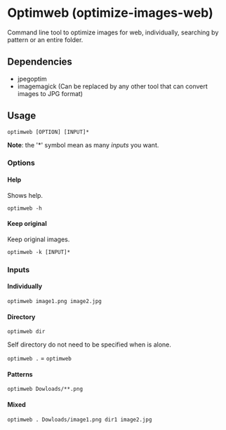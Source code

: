 # Optimweb (optimize-images-web) 

Command line tool to optimize images for web, individually, searching by pattern or an entire folder.

## Dependencies

- jpegoptim
- imagemagick (Can be replaced by any other tool that can convert images to JPG format)

## Usage

`optimweb [OPTION] [INPUT]*`

**Note**: the '*' symbol mean as many _inputs_ you want.

### Options

#### Help 

Shows help.

`optimweb -h`

#### Keep original

Keep original images. 

`optimweb -k [INPUT]*`

### Inputs

#### Individually

`optimweb image1.png image2.jpg`

#### Directory

`optimweb dir`

Self directory do not need to be specified when is alone. 

`optimweb .` = `optimweb`

#### Patterns 

`optimweb Dowloads/**.png`

#### Mixed

`optimweb . Dowloads/image1.png dir1 image2.jpg`
